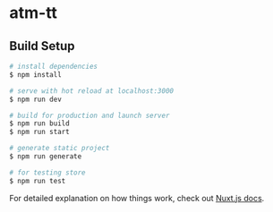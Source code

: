 # atm-tt

## Build Setup

```bash
# install dependencies
$ npm install

# serve with hot reload at localhost:3000
$ npm run dev

# build for production and launch server
$ npm run build
$ npm run start

# generate static project
$ npm run generate

# for testing store
$ npm run test
```

For detailed explanation on how things work, check out [Nuxt.js docs](https://nuxtjs.org).
